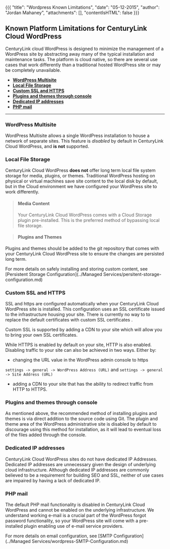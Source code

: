 {{{
  "title": "Wordpress Known Limitations",
  "date": "05-12-2015",
  "author": "Jordan Mahaney",
  "attachments": [],
  "contentIsHTML": false
}}}
## Known Platform Limitations for CenturyLink Cloud WordPress
CenturyLink cloud WordPress is designed to minimize the management of a WordPress site by abstracting away many of the typical installation and maintenance tasks. The platform is cloud native, so there are several use cases that work differently than a traditional hosted WordPress site or may be completely unavailable.


* [__WordPress Multisite__](#multisite)
* [__Local File Storage__](#storage)
* [__Custom SSL and HTTPS__](#ssl)
* [__Plugins and themes through console__](#plugins)
* [__Dedicated IP addresses__](#ip-address)
* [__PHP mail__](#mail)

---
### <a name="multisite"></a>WordPress Multisite
WordPress Multisite allows a single WordPress installation to house a network of separate sites. This feature is *disabled* by default in CenturyLink Cloud WordPress, and __is not__ supported.

### <a name="storage"></a>Local File Storage
CenturyLink Cloud WordPress __does not__ offer long term local file system storage for media, plugins, or themes. Traditional WordPress hosting on physical or virtual machines save site content to the local disk by default, but in the Cloud environment we have configured your WordPress site to work differently.

> #### Media Content
> Your CenturyLink Cloud WordPress comes with a Cloud Storage plugin pre-installed. This is the preferred method of bypassing local file storage.

> #### Plugins and Themes
Plugins and themes should be added to the git repository that comes with your CenturyLink Cloud WordPress site to ensure the changes are persisted long term.

For more details on safely installing and storing custom content, see [Persistent Storage Configuration](../Managed Services/persitent-storage-configuration.md)

### <a name="ssl"></a>Custom SSL and HTTPS
SSL and https are configured automatically when your CenturyLink Cloud WordPress site is installed. This configuration uses an SSL certificate issued to the infrastructure housing your site. There is currently no way to to replace the default certificates with custom SSL certificates .

Custom SSL is supported by adding a CDN to your site which will allow you to bring your own SSL certificates.

While HTTPS is enabled by default on your site, HTTP is also enabled. Disabling traffic to your site can also be achieved in two ways. Either by:

* changing the URL value in the WordPress admin console to https

```settings -> general -> WordPress Address (URL)``` and ```settings -> general -> Site Address (URL)```
* adding a CDN to your site that has the ability to redirect traffic from HTTP to HTTPS.

### <a name="plugins"></a>Plugins and themes through console
As mentioned above, the recommended method of installing plugins and themes is via direct addition to the source code using Git. The plugin and theme area of the WordPress administrative site is disabled by default to discourage using this method for installation, as it will lead to eventual loss of the files added through the console.

### <a name="ip-address"></a>Dedicated IP addresses
CenturyLink Cloud WordPress sites do not have dedicated IP Addresses. Dedicated IP addresses are unnecessary given the design of underlying cloud infrastructure. Although dedicated IP addresses are commonly believed to be a requirement for building SEO and SSL, neither of use cases are impaired by having a lack of dedicated IP.

### <a name="mail"></a>PHP mail
The default PHP mail functionality is disabled in CenturyLink Cloud WordPress and cannot be enabled on the underlying infrastructure. We understand working e-mail is a crucial part of the WordPress forgot password functionality, so your WordPress site will come with a pre-installed plugin enabling use of e-mail service providers.

For more details on email configuration, see [SMTP Configuration](../Managed Services/wordpress-SMTP-Configuration.md)
